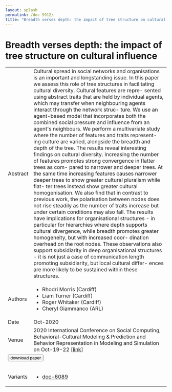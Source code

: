 ```yaml
---
layout: splash
permalink: /doc-5912/
title: "Breadth verses depth: the impact of tree structure on cultural influence"
---
```


# Breadth verses depth: the impact of tree structure on cultural influence

<table>
    <tbody>
    <tr>
        <td>Abstract</td>
        <td>Cultural spread in social networks and organisations is an important and longstanding issue. In this paper we assess this role of tree structures in facilitating cultural diversity. Cultural features are repre- sented using abstract traits that are held by individual agents, which may transfer when neighbouring agents interact through the network struc- ture. We use an agent-based model that incorporates both the combined social pressure and influence from an agent's neighbours. We perform a multivariate study where the number of features and traits represent- ing culture are varied, alongside the breadth and depth of the tree. The results reveal interesting findings on cultural diversity. Increasing the number of features promotes strong convergence in flatter trees as com- pared to narrower and deeper trees. At the same time increasing features causes narrower deeper trees to show greater cultural pluralism while flat- ter trees instead show greater cultural homogenisation. We also find that in contrast to previous work, the polarisation between nodes does not rise steadily as the number of traits increase but under certain conditions may also fall. The results have implications for organisational structures - in particular for hierarchies where depth supports cultural divergence, while breadth promotes greater homogeneity, but with increased coor- dination overhead on the root nodes. These observations also support subsidiarity in deep organisational structures - it is not just a case of communication length promoting subsidiarity, but local cultural differ- ences are more likely to be sustained within these structures.</td>
    </tr>
    <tr>
        <td>Authors</td>
        <td>
            <ul>
                <li>Rhodri Morris (Cardiff)</li>
                <li>Liam Turner (Cardiff)</li>
                <li>Roger Whitaker (Cardiff)</li>
                <li>Cheryl Giammanco (ARL)</li>
            </ul>
        </td>
    </tr>
    <tr>
        <td>Date</td>
        <td>Oct-2020</td>
    </tr>
    <tr>
        <td>Venue</td>
        <td>2020 International Conference on Social Computing, Behavioral-Cultural Modeling & Prediction and Behavior Representation in Modeling and Simulation on Oct-19-22 [<a href="https://link.springer.com/chapter/10.1007/978-3-030-61255-9_9">link</a>]</td>
    </tr>
        <tr>
            <td colspan="2">
                <form method="get" action="https://link.springer.com/chapter/10.1007/978-3-030-61255-9_9">
                    <button type="submit">download paper</button>
                </form>
            </td>
        </tr>
        <tr>
            <td>Variants</td>
            <td>
                <ul>
                    <li><a href="${varId}">doc-6089</a></li>
                </ul>
            </td>
        </tr>
    </tbody>
</table>
